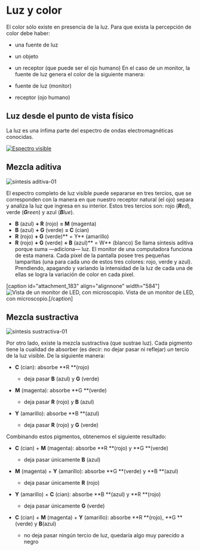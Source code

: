 # Luz y color

El color sólo existe en presencia de la luz. Para que exista la percepción de color debe haber:

*   una fuente de luz
*   un objeto
*   un receptor (que puede ser el ojo humano)
En el caso de un monitor, la fuente de luz genera el color de la siguiente manera:

*   fuente de luz (monitor)
*   receptor (ojo humano)

## Luz desde el punto de vista físico

La luz es una ínfima parte del espectro de ondas electromagnéticas conocidas.

[![](http://tecnologiagrafica1.files.wordpress.com/2012/06/fileelectromagnetic_spectrum-es.png "Espectro visible")](http://tecnologiagrafica1.files.wordpress.com/2012/06/fileelectromagnetic_spectrum-es.png)

## Mezcla aditiva

![](http://tecnologiagrafica1.files.wordpress.com/2012/06/sc3adntesis-aditiva-01.png "síntesis aditiva-01")

El espectro completo de luz visible puede separarse en tres tercios, que se corresponden con la manera en que nuestro receptor natural (el ojo) separa y analiza la luz que ingresa en su interior. Estos tres tercios son: rojo (_**R**ed_), verde (_**G**reen_) y azul (_**B**lue_).

*   **B** (azul) **+ R** (rojo) **= M** (magenta)
*   **B** (azul) **+ G** (verde) **= C** (cian)
*   **R** (rojo) **+ G** (verde)** = Y** (amarillo)
*   **R** (rojo) **+ G** (verde) **+ B** (azul)** = W** (blanco)
Se llama síntesis aditiva porque suma —adiciona— luz. El monitor de una computadora funciona de esta manera. Cada pixel de la pantalla posee tres pequeñas lamparitas (una para cada uno de estos tres colores: rojo, verde y azul). Prendiendo, apagando y variando la intensidad de la luz de cada una de ellas se logra la variación de color en cada pixel.

[caption id="attachment_183" align="alignnone" width="584"]![Vista de un monitor de LED, con microscopio.](http://tecnologiagrafica1.files.wordpress.com/2012/06/lcd-screen-under-a-microscope-640x353.jpeg "Vista de un monitor de LED, con microscopio.") Vista de un monitor de LED, con microscopio.[/caption]

## Mezcla sustractiva

![](http://tecnologiagrafica1.files.wordpress.com/2012/06/sc3adntesis-sustractiva-01.png "síntesis sustractiva-01")

Por otro lado, existe la mezcla sustractiva (que sustrae luz). Cada pigmento tiene la cualidad de absorber (es decir: no dejar pasar ni reflejar) _un_ tercio de la luz visible. De la siguiente manera:

*   **C** (cian): absorbe **R **(rojo)

    *   deja pasar **B** (azul) y **G** (verde)

*   **M** (magenta): absorbe **G **(verde)

    *   deja pasar **R** (rojo) y **B** (azul)

*   **Y** (amarillo): absorbe **B **(azul)

    *   deja pasar **R** (rojo) y **G** (verde)
<div>Combinando estos pigmentos, obtenemos el siguiente resultado:</div>
<div></div>
<div>

*   **C** (cian) + **M** (magenta): absorbe **R **(rojo) y **G **(verde)

    *   deja pasar únicamente **B** (azul)

*   **M** (magenta) + **Y** (amarillo): absorbe **G **(verde) y **B **(azul)

    *   deja pasar únicamente **R** (rojo)

*   **Y** (amarillo) + **C** (cian): absorbe **B **(azul) y **R **(rojo)

    *   deja pasar únicamente **G** (verde)

*   **C** (cian) + **M** (magenta) + **Y** (amarillo): absorbe **R **(rojo), **G **(verde) y **B**(azul)

    *   no deja pasar ningún tercio de luz, quedaría algo muy parecido a negro
</div>
